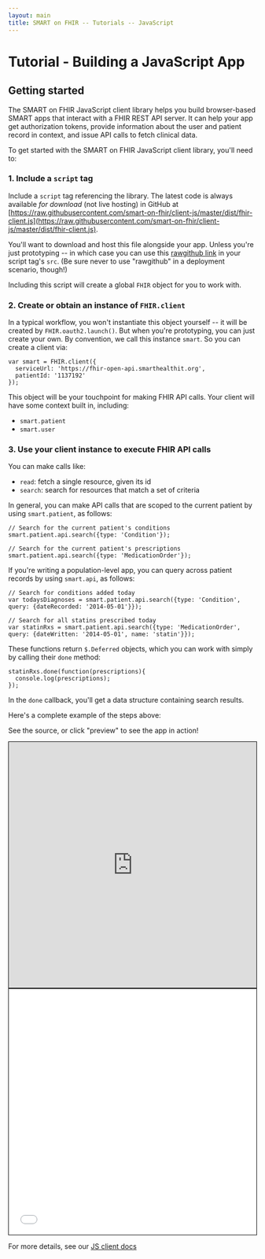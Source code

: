 ```yaml
---
layout: main
title: SMART on FHIR -- Tutorials -- JavaScript
---
```


# Tutorial - Building a JavaScript App

## Getting started

The SMART on FHIR JavaScript client library helps you build browser-based SMART
apps that interact with a FHIR REST API server. It can help your app get
authorization tokens, provide information about the user and patient record in
context, and issue API calls to fetch clinical data.

To get started with the SMART on FHIR JavaScript client library, you'll need to:

### 1. Include a `script` tag

Include a `script` tag referencing the library. The latest code is always
available *for download* (not live hosting) in GitHub at
[https://raw.githubusercontent.com/smart-on-fhir/client-js/master/dist/fhir-client.js](https://raw.githubusercontent.com/smart-on-fhir/client-js/master/dist/fhir-client.js).

You'll want to download and host this file alongside your app. Unless you're
just prototyping -- in which case you can use this [rawgithub
link](https://rawgithub.com/smart-on-fhir/client-js/master/dist/fhir-client.js)
in your script tag's `src`. (Be sure never to use "rawgithub" in a deployment scenario, though!)

Including this script will create a global `FHIR` object for you to work with.

### 2. Create or obtain an instance of `FHIR.client`

In a typical workflow, you won't instantiate this object yourself -- it will
be created by `FHIR.oauth2.launch()`. But when you're prototyping, you can just
create your own. By convention, we call this instance `smart`. So you can
create a client via:

```
var smart = FHIR.client({
  serviceUrl: 'https://fhir-open-api.smarthealthit.org',
  patientId: '1137192'
});
```

This object will be your touchpoint for making FHIR API calls. Your client
will have some context built in, including:

* `smart.patient`
* `smart.user`

### 3. Use your client instance to execute FHIR API calls

You can make calls like:

* `read`: fetch a single resource, given its id
* `search`: search for resources that match a set of criteria

In general, you can make API calls that are scoped to the current patient by
using `smart.patient`, as follows:

```
// Search for the current patient's conditions
smart.patient.api.search({type: 'Condition'});

// Search for the current patient's prescriptions
smart.patient.api.search({type: 'MedicationOrder'});
```

If you're writing a population-level app, you can query across patient records
by using `smart.api`, as follows:

```
// Search for conditions added today
var todaysDiagnoses = smart.patient.api.search({type: 'Condition', query: {dateRecorded: '2014-05-01'}});

// Search for all statins prescribed today
var statinRxs = smart.patient.api.search({type: 'MedicationOrder', query: {dateWritten: '2014-05-01', name: 'statin'}});
```

These functions return `$.Deferred` objects, which you can work with simply by
calling their `done` method:

```
statinRxs.done(function(prescriptions){
  console.log(prescriptions);
});
```

In the `done` callback, you'll get a data structure containing search results.

Here's a complete example of the steps above:

See the source, or click "preview" to see the app in action!

<iframe
  style="border: 1px solid black"
  src="http://embed.plnkr.co/P2aADc9S4e9jtgplsqQn/get-data.js"
  width="100%" height="500px"></iframe>

<iframe 
    style="border: 1px solid black"
    width="100%" height="500px"
    src="//jsfiddle.net/o5v9botm/embedded/"></iframe>

For more details, see our [JS client docs](../../clients/javascript)
